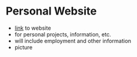# Personal Website
- [link](http://mulhod.github.io/index.html) to website
- for personal projects, information, etc.
- will include employment and other information
- picture
